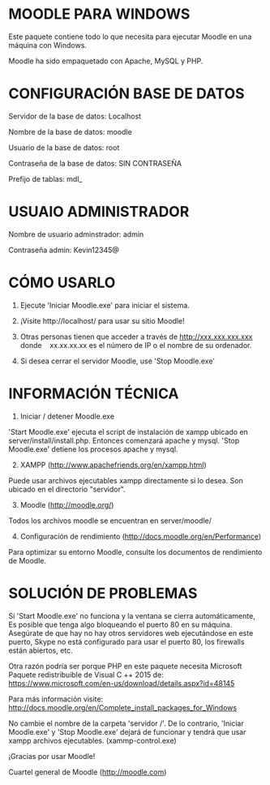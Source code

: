 MOODLE PARA WINDOWS
==================

Este paquete contiene todo lo que necesita para ejecutar Moodle en una máquina con Windows.

Moodle ha sido empaquetado con Apache, MySQL y PHP.




CONFIGURACIÓN BASE DE DATOS 
=============

Servidor de la base de datos: Localhost

Nombre de la base de datos: moodle

Usuario de la base de datos: root

Contraseña de la base de datos: SIN CONTRASEÑA

Prefijo de tablas: mdl_




USUAIO ADMINISTRADOR
=============

Nombre de usuario adminstrador: admin

Contraseña admin: Kevin12345@




CÓMO USARLO
=============

1. Ejecute 'Iniciar Moodle.exe' para iniciar el sistema.

2. ¡Visite http://localhost/ para usar su sitio Moodle!

3. Otras personas tienen que acceder a través de http://xxx.xxx.xxx.xxx donde
   xx.xx.xx.xx es el número de IP o el nombre de su ordenador.

4. Si desea cerrar el servidor Moodle, use 'Stop Moodle.exe'




INFORMACIÓN TÉCNICA
=====================

1. Iniciar / detener Moodle.exe

'Start Moodle.exe' ejecuta el script de instalación de xampp
ubicado en server/install/install.php. Entonces comenzará apache y mysql.
'Stop Moodle.exe' detiene los procesos apache y mysql.


2. XAMPP (http://www.apachefriends.org/en/xampp.html)

Puede usar archivos ejecutables xampp directamente si lo desea. Son
ubicado en el directorio "servidor".
 

3. Moodle (http://moodle.org/)

Todos los archivos moodle se encuentran en server/moodle/


4. Configuración de rendimiento (http://docs.moodle.org/en/Performance)

Para optimizar su entorno Moodle, consulte los documentos de rendimiento de Moodle.




SOLUCIÓN DE PROBLEMAS
===============

Si 'Start Moodle.exe' no funciona y la ventana se cierra automáticamente,
Es posible que tenga algo bloqueando el puerto 80 en su máquina. Asegúrate de que hay
no hay otros servidores web ejecutándose en este puerto, Skype no está configurado
para usar el puerto 80, los firewalls están abiertos, etc.

Otra razón podría ser porque PHP en este paquete necesita Microsoft
Paquete redistribuible de Visual C ++ 2015 de:
https://www.microsoft.com/en-us/download/details.aspx?id=48145

Para más información visite:
http://docs.moodle.org/en/Complete_install_packages_for_Windows

No cambie el nombre de la carpeta 'servidor /'. De lo contrario, 'Iniciar Moodle.exe' y
'Stop Moodle.exe' dejará de funcionar y tendrá que usar xampp
archivos ejecutables. (xammp-control.exe)



¡Gracias por usar Moodle!

Cuartel general de Moodle (http://moodle.com)